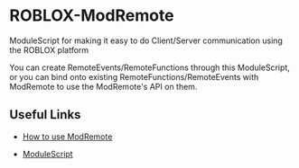 # ROBLOX-ModRemote
ModuleScript for making it easy to do Client/Server communication using the ROBLOX platform

You can create RemoteEvents/RemoteFunctions through this ModuleScript, or you can bind onto existing RemoteFunctions/RemoteEvents with ModRemote to use the ModRemote's API on them.

Useful Links
----------

* [How to use ModRemote](Version-3.x/README.md)

* [ModuleScript](Version-3.x/ModRemote.rbxs)
